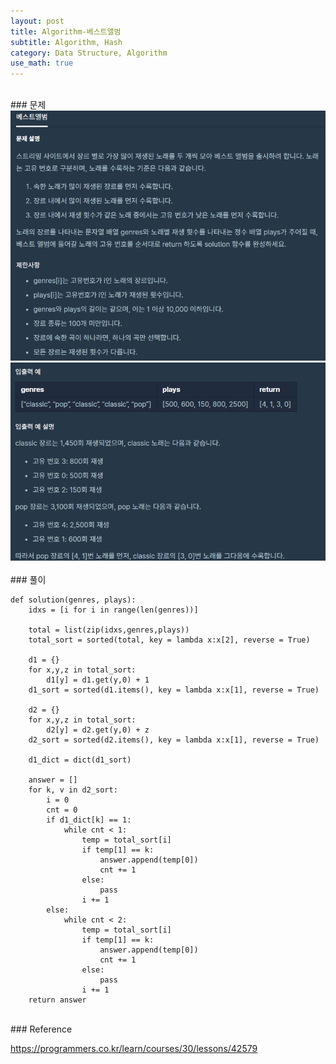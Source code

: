 ```yaml
---
layout: post
title: Algorithm-베스트앨범
subtitle: Algorithm, Hash
category: Data Structure, Algorithm
use_math: true
---
```


<br>
### 문제

<center><img src = '/post_img/200312/image7.png' width="600"/></center>
<center><img src = '/post_img/200312/image8.png' width="600"/></center>

<br>
### 풀이

```
def solution(genres, plays):
    idxs = [i for i in range(len(genres))]

    total = list(zip(idxs,genres,plays))
    total_sort = sorted(total, key = lambda x:x[2], reverse = True)

    d1 = {}
    for x,y,z in total_sort:
        d1[y] = d1.get(y,0) + 1
    d1_sort = sorted(d1.items(), key = lambda x:x[1], reverse = True)

    d2 = {}
    for x,y,z in total_sort:
        d2[y] = d2.get(y,0) + z
    d2_sort = sorted(d2.items(), key = lambda x:x[1], reverse = True)

    d1_dict = dict(d1_sort)

    answer = []
    for k, v in d2_sort:
        i = 0
        cnt = 0
        if d1_dict[k] == 1:
            while cnt < 1:
                temp = total_sort[i]
                if temp[1] == k:
                    answer.append(temp[0])
                    cnt += 1
                else:
                    pass
                i += 1
        else:
            while cnt < 2:
                temp = total_sort[i]
                if temp[1] == k:
                    answer.append(temp[0])
                    cnt += 1
                else:
                    pass
                i += 1
    return answer
```

<br>
### Reference

https://programmers.co.kr/learn/courses/30/lessons/42579
